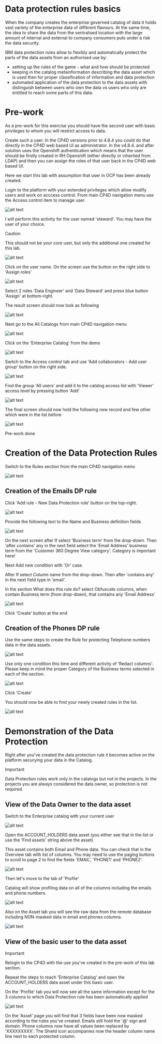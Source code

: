 # Data protection rules basics

When the company creates the enterprise governed catalog of data it holds vast variety of the enterprise data of different flavours. At the same time, the idea to share the data from the sentralised location with the large amount of internal and external to company consumers puts under a risk the data security.

IBM data protection rules allow to flexibly and automatically protect the parts of the data assets from an authorised use by:

- setting up the rules of the game - what and how should be protected
- keeping in the catalog metainformation describing the data asset which is used then for proper classification of information and data protection
- automated application of the data protection to the data assets with distinguish between users who own the data vs users who only are entitled to reach some parts of this data.

# Pre-work

As a pre-work for this exercise you should have the second user with basic privileges to whom you will restrict access to data.

Create such a user. In the CP4D versions prior to 4.8.4 you could do that directly in the CP4D web based UI as administrator. In the v4.8.4. and after solution uses the Openshift authentication which means that the user should be firstly created in RH Openshift (either directly or inherited from LDAP) and then you can assign the roles of that user back in the CP4D web based UI.

Here we start this lab with assumption that user in OCP has been already created.

Login to the platform with your extended privileges which allow modify users and work on acccess control. From main CP4D navigation menu use the Access control item to manage user.

![alt text](/Setup%20WKC%20demo%20environment/Data%20Protection%20Rules/images/DPrules.png)

I will perform this activity for the user named 'steward'. You may have the user of your choice.

> [!CAUTION]
> This should not be your core user, but only the additional one created for this lab.

![alt text](/Setup%20WKC%20demo%20environment/Data%20Protection%20Rules/images/DPrules-1.png)

Click on the user name. On the screen use the button on the right side to 'Assign roles'

![alt text](/Setup%20WKC%20demo%20environment/Data%20Protection%20Rules/images/DPrules-2.png)

Select 2 roles 'Data Engineer' and 'Data Steward' and press blue button 'Assign' at bottom-right.

The result screen should now look as following

![alt text](/Setup%20WKC%20demo%20environment/Data%20Protection%20Rules/images/DPrules-3.png)

Next go to the All Catalogs from main CP4D navigation menu

![alt text](/Setup%20WKC%20demo%20environment/Data%20Protection%20Rules/images/DPrules-4.png)

Click on the 'Enterprise Catalog' from the demo

![alt text](/Setup%20WKC%20demo%20environment/Data%20Protection%20Rules/images/DPrules-5.png)

Switch to the Access control tab and use 'Add collaborators - Add user group' button on the right side.

![alt text](/Setup%20WKC%20demo%20environment/Data%20Protection%20Rules/images/DPrules-6.png)

Find the group 'All users' and add it to the catalog access list with 'Viewer' access level by pressing button 'Add'

![alt text](/Setup%20WKC%20demo%20environment/Data%20Protection%20Rules/images/DPrules-7.png)

The final screen should now hold the following new record and few other which were in the list before

![alt text](/Setup%20WKC%20demo%20environment/Data%20Protection%20Rules/images/DPrules-8.png)

Pre-work done

# Creation of the Data Protection Rules

Switch to the Rules section from the main CP4D navigation menu

![alt text](/Setup%20WKC%20demo%20environment/Data%20Protection%20Rules/images/DPrules-9.png)

## Creation of the Emails DP rule

Click 'Add rule - New Data Protection rule' button on the top-right.

![alt text](/Setup%20WKC%20demo%20environment/Data%20Protection%20Rules/images/DPrules-10.png)

Provide the following text to the Name and Business definition fields

![alt text](/Setup%20WKC%20demo%20environment/Data%20Protection%20Rules/images/DPrules-11.png)

On the next screen after If select 'Business term' from the drop-down. Then 'after contains' any in the next field select the 'Email Address' business term from the 'Customer 360 Degree View category'. Category is important here!

Next Add new condition with 'Or' case.

After If select Column name from the drop-down. Then after 'contains any' in the next field type in 'email'.

In the section What does this rule do? select Obfuscate columns, when contain Business term (from drop-down), that contains any 'Email Address'

![alt text](/Setup%20WKC%20demo%20environment/Data%20Protection%20Rules/images/DPrules-12.png)

Click 'Create' button at the end

## Creation of the Phones DP rule

Use the same steps to create the Rule for protecting Telephone numbers data in the data assets.

![alt text](/Setup%20WKC%20demo%20environment/Data%20Protection%20Rules/images/DPrules-13.png)

Use only one condition this time and different activity of 'Redact columns'. Please keep in mind the proper Category of the Business terms selected in each of the section.

![alt text](/Setup%20WKC%20demo%20environment/Data%20Protection%20Rules/images/DPrules-14.png)

Click 'Create'

You should now be able to find your newly created rules in the list.

![alt text](/Setup%20WKC%20demo%20environment/Data%20Protection%20Rules/images/DPrules-15.png)

# Demonstration of the Data Protection

Right after you've created the data protection rule it becomes active on the platform securying your data in the Catalog.

> [!IMPORTANT]
> Data Protection rules work only in the catalogs but not in the projects. In the projects you are always considered the data owner, so protection is not required.

## View of the Data Owner to the data asset

Switch to the Enterprise catalog with your current user

![alt text](/Setup%20WKC%20demo%20environment/Data%20Protection%20Rules/images/DPrules-16.png)

Open the ACCOUNT_HOLDERS data asset (you either see that in the list or use the 'Find assets' string above the asset)

This asset contains both Email and Phone data. You can check that in the Overview tab with list of columns. You may need to use the paging buttons to scroll to page 2 to find the fields 'EMAIL', 'PHONE1' and 'PHONE2'.

![alt text](/Setup%20WKC%20demo%20environment/Data%20Protection%20Rules/images/DPrules-17.png)

Then let's move to the tab of 'Profile'

Catalog will show profiling data on all of the columns including the emails and phone numbers.

![alt text](/Setup%20WKC%20demo%20environment/Data%20Protection%20Rules/images/DPrules-18.png)

Also on the Asset tab you will see the raw data from the remote database including NON-masked data in email and phones columns.

![alt text](/Setup%20WKC%20demo%20environment/Data%20Protection%20Rules/images/DPrules-19.png)

## View of the basic user to the data asset

> [!IMPORTANT]
> Relogin to the CP4D with the use you've created in the pre-work of this lab section.

Repeat the steps to reach 'Enterprise Catalog' and open the ACCOUNT_HOLDERS data asset under this basic user.

On the 'Profile' tab you will now see all the same information except for the 3 columns to which Data Protection rule has been automatically applied

![alt text](/Setup%20WKC%20demo%20environment/Data%20Protection%20Rules/images/DPrules-20.png)

On the 'Asset' page you will find that 3 fields have been now masked according to the rules you've created. Emails still hold the '@' sign and domain. Phone columns now have all values been replaced by 'XXXXXXXXX'. The Shield icon accompanies now the header column name line next to each protected column.
